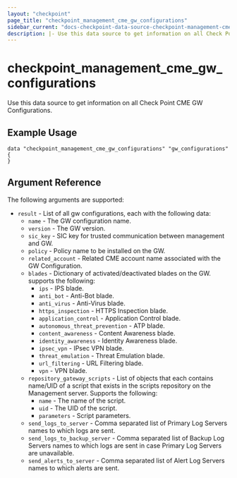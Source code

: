 ```yaml
---
layout: "checkpoint"
page_title: "checkpoint_management_cme_gw_configurations"
sidebar_current: "docs-checkpoint-data-source-checkpoint-management-cme-gw-configurations"
description: |- Use this data source to get information on all Check Point CME GW Configurations.
---
```


# checkpoint_management_cme_gw_configurations

Use this data source to get information on all Check Point CME GW Configurations.

## Example Usage

```hcl
data "checkpoint_management_cme_gw_configurations" "gw_configurations" {
}
```

## Argument Reference

The following arguments are supported:

* `result` - List of all gw configurations, each with the following data:
    * `name` - The GW configuration name.
    * `version` - The GW version.
    * `sic_key` - SIC key for trusted communication between management and GW.
    * `policy` - Policy name to be installed on the GW.
    * `related_account` - Related CME account name associated with the GW Configuration.
    * `blades` - Dictionary of activated/deactivated blades on the GW. supports the following:
        * `ips` - IPS blade.
        * `anti_bot` - Anti-Bot blade.
        * `anti_virus` - Anti-Virus blade.
        * `https_inspection` - HTTPS Inspection blade.
        * `application_control` - Application Control blade.
        * `autonomous_threat_prevention` - ATP blade.
        * `content_awareness` - Content Awareness blade.
        * `identity_awareness` - Identity Awareness blade.
        * `ipsec_vpn` - IPsec VPN blade.
        * `threat_emulation` - Threat Emulation blade.
        * `url_filtering` - URL Filtering blade.
        * `vpn` - VPN blade.
    * `repository_gateway_scripts` - List of objects that each contains name/UID of a script that exists in the scripts
      repository on the Management server. Supports the following:
        * `name` - The name of the script.
        * `uid` - The UID of the script.
        * `parameters` - Script parameters.
    * `send_logs_to_server` - Comma separated list of Primary Log Servers names to which logs are sent.
    * `send_logs_to_backup_server` - Comma separated list of Backup Log Servers names to which logs are sent in case
      Primary Log Servers are unavailable.
    * `send_alerts_to_server` - Comma separated list of Alert Log Servers names to which alerts are sent.
